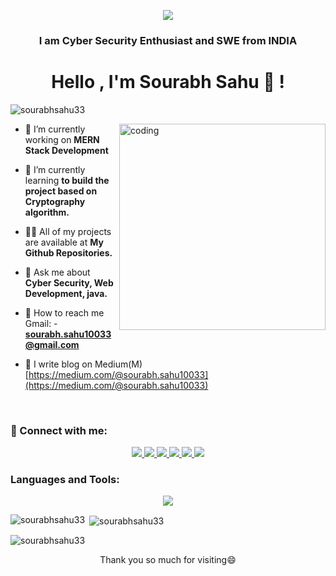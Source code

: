 <p align="center">
  <img src="https://i.ibb.co/Cpckhz9/bnner.png" />
</p>
<h3 align="center">I am Cyber Security Enthusiast and SWE from INDIA </h3>
<h1 align="center">Hello , I'm Sourabh Sahu 👋 !</h1>


<p align="left"> <img src="https://komarev.com/ghpvc/?username=sourabhsahu33&label=Profile%20views&color=0e75b6&style=flat" alt="sourabhsahu33" /> </p>
<img align="right" alt= "coding" width="330" hight="330" src = "https://i.ibb.co/6mzmhL1/rrr2.png">

- 🔭 I’m currently working on **MERN Stack Development**

- 🌱 I’m currently learning **to build the project based on Cryptography algorithm.**

- 👨‍💻 All of my projects are available at **My Github Repositories.**

- 💬 Ask me about **Cyber Security, Web Development, java.**

- 📱 How to reach me Gmail: - <strong>sourabh.sahu10033@gmail.com</strong>
- 📑 I write blog on Medium(M) [https://medium.com/@sourabh.sahu10033](https://medium.com/@sourabh.sahu10033)
<br>
<h3 align="left">🤝 Connect with me:</h3>
<p align="center">
  <a href="https://twitter.com/sourabh60513637" target="_blank">
    <img src="https://skillicons.dev/icons?i=twitter" />
  </a>
  <a href="https://linkedin.com/in/https://www.linkedin.com/in/sourabh4001/" target="_blank">
    <img src="https://skillicons.dev/icons?i=linkedin" />
  </a>
  <a href="https://www.leetcode.com/sourabhsahu33" target="_blank">
    <img src="https://skillicons.dev/icons?i=leetcode" />
  </a>
  <a href="https://auth.geeksforgeeks.org/user/sourabhsahu33/practice" target="_blank">
    <img src="https://skillicons.dev/icons?i=geeksforgeeks" />
  </a>
  <a href="https://medium.com/@sourabh.sahu10033" target="_blank">
    <img src="https://skillicons.dev/icons?i=medium" />
  </a>
   <a href="https://discord.gg/#4016" target="_blank">
    <img src="https://skillicons.dev/icons?i=discord" />
  </a>
</p>

### Languages and Tools:

<p align="center">
  <a href="https://skillicons.dev">
    <img src="https://skillicons.dev/icons?i=html,css,javascript,java,matlab,bootstrap,git,linux,discord,react,php,mysql,processing,python,cplusplus" />
  </a>
</p>


<p><img align="left" src="https://github-readme-stats.vercel.app/api/top-langs?username=sourabhsahu33&show_icons=true&locale=en&layout=compact" alt="sourabhsahu33" /></p>

<p>&nbsp;<img align="center" src="https://github-readme-stats.vercel.app/api?username=sourabhsahu33&show_icons=true&locale=en" alt="sourabhsahu33" /></p>

<p><img align="center" src="https://github-readme-streak-stats.herokuapp.com/?user=sourabhsahu33&" alt="sourabhsahu33" /></p>

 <p align="center" dir="auto">Thank you so much for visiting<g-emoji class="g-emoji" alias="smile" fallback-src="https://github.githubassets.com/images/icons/emoji/unicode/1f604.png">😄</g-emoji></p>
